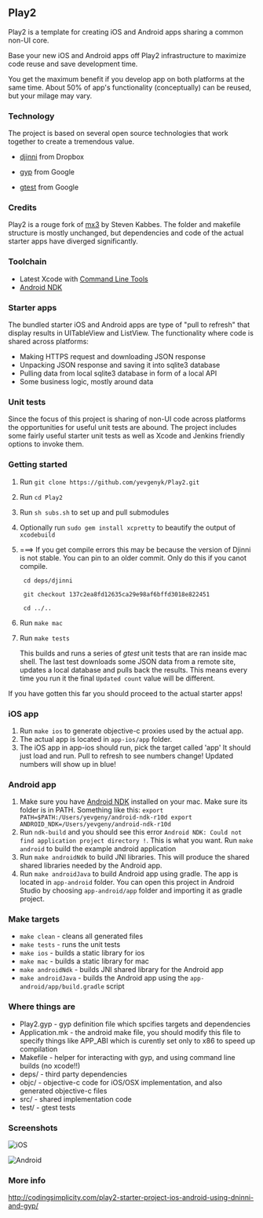 ## Play2
Play2 is a template for creating iOS and Android apps sharing a common non-UI core.

Base your new iOS and Android apps off Play2 infrastructure to maximize code reuse and save development time.

You get the maximum benefit if you develop app on both platforms at the same time. 
About 50% of app's functionality (conceptually) can be reused, but your milage may vary.

### Technology
The project is based on several open source technologies that work together to create a tremendous value.

* [djinni](https://github.com/dropbox/djinni) from Dropbox

* [gyp](https://code.google.com/p/gyp/) from Google

* [gtest](https://code.google.com/p/googletest/) from Google

### Credits
Play2 is a rouge fork of [mx3](https://github.com/libmx3/mx3) by Steven Kabbes.
The folder and makefile structure is mostly unchanged, but dependencies and code of the actual starter apps have diverged significantly.

### Toolchain
* Latest Xcode with [Command Line Tools](https://developer.apple.com/xcode/downloads/)
* [Android NDK](https://developer.android.com/tools/sdk/ndk)

### Starter apps
The bundled starter iOS and Android apps are type of "pull to refresh" that display results in UITableView and ListView.
The functionality where code is shared across platforms:

* Making HTTPS request and downloading JSON response
* Unpacking JSON response and saving it into sqlite3 database
* Pulling data from local sqlite3 database in form of a local API
* Some business logic, mostly around data

### Unit tests
Since the focus of this project is sharing of non-UI code across platforms the opportunities for useful unit tests are abound. The project includes some fairly useful starter unit tests as well as Xcode and Jenkins friendly options to invoke them.

### Getting started
1. Run `git clone https://github.com/yevgenyk/Play2.git`
1. Run `cd Play2`
1. Run `sh subs.sh` to set up and pull submodules
1. Optionally run `sudo gem install xcpretty` to beautify the output of `xcodebuild` 
1. ===> If you get compile errors this may be because the version of Djinni is not stable. You can pin to an older commit. Only do this if you canot compile.

		cd deps/djinni

		git checkout 137c2ea8fd12635ca29e98af6bffd3018e822451

		cd ../..

1. Run `make mac`	
1. Run `make tests`	

	This builds and runs a series of *gtest* unit tests that are ran inside mac shell.
	The last test downloads some JSON data from a remote site, updates a local database and pulls back the results. This means every time you run it the final
	`Updated count` value will be different.


If you have gotten this far you should proceed to the actual starter apps!


### iOS app
1.	Run `make ios` to generate objective-c proxies used by the actual app.
1.	The actual app is located in `app-ios/app` folder. 
1. 	The iOS app in app-ios should run, pick the target called 'app'
It should just load and run. Pull to refresh to see numbers change!
	Updated numbers will show up in blue!


### Android app
1.	Make sure you have [Android NDK](https://developer.android.com/tools/sdk/ndk) installed on your mac. Make sure its folder is in PATH.
Something like this:
`export PATH=$PATH:/Users/yevgeny/android-ndk-r10d
export ANDROID_NDK=/Users/yevgeny/android-ndk-r10d`
1. Run `ndk-build` and you should see this error `Android NDK: Could not find application project directory !`. This is what you want.
Run `make android` to build the example android application
1. Run `make androidNdk` to build JNI libraries. This will produce the shared shared libraries needed by the Android app.
1. Run `make androidJava` to build Android app using gradle. The app is located in `app-android` folder. You can open this project in Android Studio by choosing `app-android/app` folder and importing it as gradle project.


### Make targets
* `make clean` - cleans all generated files
* `make tests` - runs the unit tests
* `make ios` - builds a static library for ios
* `make mac` - builds a static library for mac
* `make androidNdk` - builds JNI shared library for the Android app
* `make androidJava` - builds the Android app using the `app-android/app/build.gradle` script

### Where things are

* Play2.gyp - gyp definition file which spcifies targets and dependencies
* Application.mk - the android make file, you should modify this file to specify things like APP_ABI which is curently set only to x86 to speed up compilation
* Makefile - helper for interacting with gyp, and using command line builds (no xcode!!)
* deps/ - third party dependencies
* objc/ - objective-c code for iOS/OSX implementation, and also generated objective-c files
* src/ - shared implementation code
* test/ - gtest tests


### Screenshots

![iOS](https://raw.githubusercontent.com/yevgenyk/Play2/master/deps/screens/ios.png)

![Android](https://github.com/yevgenyk/Play2/blob/master/deps/screens/android2.png)

### More info

http://codingsimplicity.com/play2-starter-project-ios-android-using-dninni-and-gyp/



